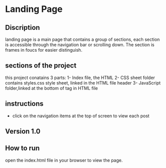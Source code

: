 # Landing Page

## Discription
landing page is a main page that contains a group of sections, 
each section is accessible through the navigation bar or scrolling down.
The section is frames in foucs for easier distinguish.

## sections of the project
this project conatains 3 parts:
1- Index file, the HTML
2- CSS sheet folder contains styles.css style sheet, linked in the HTML file header
3- JavaScript folder,linked at the bottom of <Body> tag in HTML file

## instructions 
* click on the navigation items at the top of screen to view each post

## Version 1.0

## How to run
open the index.html file in your browser to view the page.
